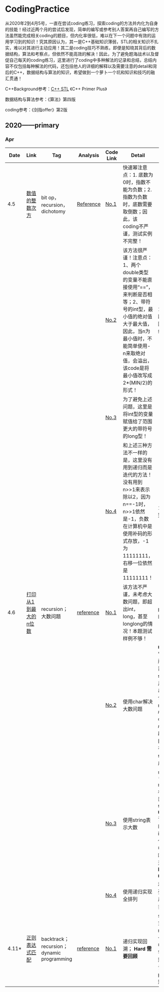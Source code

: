 # CodingPractice

从2020年2到4月5号，一直在尝试coding练习，探索coding的方法并内化为自身的技能！经过近两个月的尝试后发现，简单的编写或参考别人答案再自己编写的方法虽然能完成相关coding的题目，但内化率很低，难以在下一个问题中有效的运用学习到的知识！究其原因认为，其一是C++基础知识薄弱，STL的相关知识不扎实，难以对其进行主动应用！其二是coding技巧不熟练，即便是知晓其背后的数据结构，算法和考察点，但依然不能高效的解决！因此，为了避免题海战术以及督促自己每天的coding练习，这里进行了coding中多种解法的记录和总结，总结内容不仅包括每种解法的代码，还包括他人的详细的解释以及需要注意的detail和背后的C++，数据结构与算法的知识，希望做到一个萝卜一个坑和知识和技巧的融汇贯通！

C++Background参考：[C++ STL](http://c.biancheng.net/view/413.html) 《C++ Primer Plus》

数据结构与算法参考：《算法》第四版

coding参考：《剑指offer》第2版

## 2020——primary

### Apr

| Date  | Link                                                         | Tag                                       | Analysis                                                     | Code Link                                                    | Detail                                                       | Background                                                   |
| ----- | ------------------------------------------------------------ | ----------------------------------------- | ------------------------------------------------------------ | ------------------------------------------------------------ | ------------------------------------------------------------ | ------------------------------------------------------------ |
| 4.5   | [数值的整数次方](https://leetcode-cn.com/problems/shu-zhi-de-zheng-shu-ci-fang-lcof/) | bit op，recursion，dichotomy              | [Reference](https://leetcode-cn.com/problems/shu-zhi-de-zheng-shu-ci-fang-lcof/solution/mian-shi-ti-16-shu-zhi-de-zheng-shu-ci-fang-kuai-s/) | [No.1](https://leetcode-cn.com/submissions/detail/59766296/) | 快速幂注意点：1. 底数为0时，指数不能为负数；2.指数为负数时，底数需要取倒数；因此，该coding不严谨，测试实例不完整！ |                                                              |
|       |                                                              |                                           |                                                              | [No.2](https://leetcode-cn.com/submissions/detail/59860906/) | 该方法很严谨！注意点：1、两个double类型的变量不能直接使用“==”，来判断是否相等；2、带符号的int型，最小值的绝对值大于最大值，因此，当n为最小值时，不能简单使用-n来取绝对值，会溢出，该code是将最小值改写成2*(MIN/2)的形式！ | 1、double型变量判断相等    2、int型范围有界，最小值的绝对值大于最大值 |
|       |                                                              |                                           |                                                              | [No.3](https://leetcode-cn.com/submissions/detail/59860122/) | 为了避免上述问题，这里是将int型的变量赋值给了范围更大的带符号的long型！ |                                                              |
|       |                                                              |                                           |                                                              | [No.4](https://leetcode-cn.com/problems/shu-zhi-de-zheng-shu-ci-fang-lcof/solution/ckuai-su-mi-mo-ban-ti-dai-ma-jian-duan-luo-ji-qing/) | 和上述三种方法不一样的是，这里没有用到递归而是迭代的方法！没有用到n>>1来表示除以2，因为n==-1时，n>>1依然是-1，负数在计算机中是使用补码的形式存放，-1为11111111，右移一位依然是11111111！ | 1、n>>1与n/2的区别                                           |
| 4.6   | [打印从1到最大的n位数](https://leetcode-cn.com/problems/da-yin-cong-1dao-zui-da-de-nwei-shu-lcof/) | recursion；大数问题                       | [reference](https://leetcode-cn.com/problems/da-yin-cong-1dao-zui-da-de-nwei-shu-lcof/solution/c-3chong-jie-fa-by-xdb/) | [No.1](https://leetcode-cn.com/submissions/detail/59785872/) | 该方法不严谨，未考虑大数问题，即超出int，long，甚至longlong的情况！本题测试样例不够！ | pow(10,n)表示10的n次方！                                     |
|       |                                                              |                                           |                                                              | [No.2](https://leetcode-cn.com/submissions/detail/60354576/) | 使用char解决大数问题                                         | **memset(number, '0',   n)**：对number所在的 内存       空间设置同一个初始值！                      **strlen(number)**：用来     计算指定字符串 str 的长度，但不包括结束字符               （即 null 字符）                                **char *number=new char[n+1]** 使用**new**为字符数组开辟空间；           **delete []number;** 清除内存                                         **int num = stoi(s);** 将字符串转成整型 |
|       |                                                              |                                           |                                                              | [No.3](https://leetcode-cn.com/submissions/detail/60356874/) | 使用string表示大数                                           | **string** 构造函数：**string number(n, '0');**构造string的迭代器：**string::iterator it = number.begin();** 该迭代器表示string的第一个元素！it++;进行后续迭代； 如果想在函数中修改实参，需要哦那个到引用传递：**bool Increment(string& number)** |
|       |                                                              |                                           |                                                              | [No.4](https://leetcode-cn.com/submissions/detail/60378387/) | 使用递归实现全排列                                           | 利用递归实现全排列，每当排列完最后一位结束之后才打印!        |
| 4.11* | [正则表达式匹配](https://leetcode-cn.com/problems/regular-expression-matching/) | backtrack；recursion；dynamic programming | [reference](https://leetcode-cn.com/problems/zheng-ze-biao-da-shi-pi-pei-lcof/solution/hui-su-fa-dong-tai-gui-hua-by-luo-jing-yu-yu/) | [No.1](https://leetcode-cn.com/submissions/detail/61836576/) | 递归实现回溯；  **Hard 需要回顾**                            | string 类中，1. 形式：s.substr(pos, n)                        2、解释：返回一个string，包含s中从pos开始的n个字符的拷贝（pos的默认值是0，n的默认值是s.size() - pos，即不加参数会默认拷贝整个s） |

 

